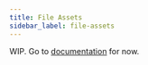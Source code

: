 ```yaml
---
title: File Assets
sidebar_label: file-assets
---
```


WIP. Go to [documentation](https://github.com/terascope/file-assets#readme) for now.
